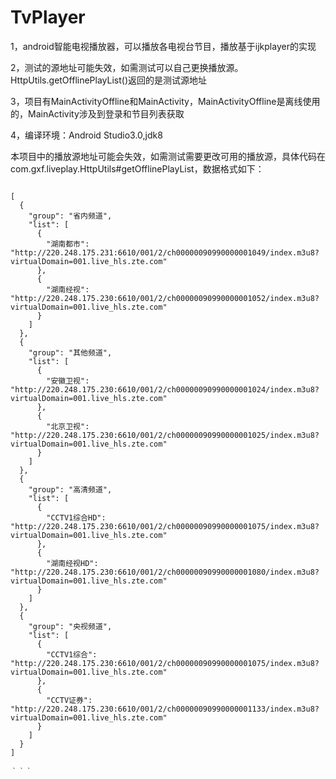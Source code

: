 # TvPlayer

1，android智能电视播放器，可以播放各电视台节目，播放基于ijkplayer的实现

2，测试的源地址可能失效，如需测试可以自己更换播放源。HttpUtils.getOfflinePlayList()返回的是测试源地址

3，项目有MainActivityOffline和MainActivity，MainActivityOffline是离线使用的，MainActivity涉及到登录和节目列表获取

4，编译环境：Android Studio3.0,jdk8

本项目中的播放源地址可能会失效，如需测试需要更改可用的播放源，具体代码在com.gxf.liveplay.HttpUtils#getOfflinePlayList，数据格式如下：

```

[  
  {  
    "group": "省内频道",  
    "list": [  
      {  
        "湖南都市": "http://220.248.175.231:6610/001/2/ch00000090990000001049/index.m3u8?virtualDomain=001.live_hls.zte.com"  
      },  
      {  
        "湖南经视": "http://220.248.175.230:6610/001/2/ch00000090990000001052/index.m3u8?virtualDomain=001.live_hls.zte.com"  
      }  
    ]  
  },  
  {  
    "group": "其他频道",  
    "list": [  
      {  
        "安徽卫视": "http://220.248.175.230:6610/001/2/ch00000090990000001024/index.m3u8?virtualDomain=001.live_hls.zte.com"  
      },  
      {  
        "北京卫视": "http://220.248.175.230:6610/001/2/ch00000090990000001025/index.m3u8?virtualDomain=001.live_hls.zte.com"  
      }  
    ]  
  },  
  {  
    "group": "高清频道",  
    "list": [  
      {  
        "CCTV1综合HD": "http://220.248.175.230:6610/001/2/ch00000090990000001075/index.m3u8?virtualDomain=001.live_hls.zte.com"  
      },  
      {  
        "湖南经视HD": "http://220.248.175.230:6610/001/2/ch00000090990000001080/index.m3u8?virtualDomain=001.live_hls.zte.com"  
      }  
    ]  
  },  
  {  
    "group": "央视频道",  
    "list": [  
      {  
        "CCTV1综合": "http://220.248.175.230:6610/001/2/ch00000090990000001075/index.m3u8?virtualDomain=001.live_hls.zte.com"  
      },  
      {  
        "CCTV证券": "http://220.248.175.230:6610/001/2/ch00000090990000001133/index.m3u8?virtualDomain=001.live_hls.zte.com"  
      }  
    ]  
  }  
]  

｀｀｀
